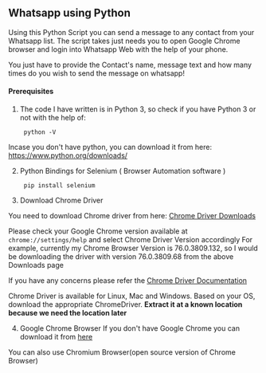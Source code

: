 ## Whatsapp using Python

Using this Python Script you can send a message to any contact from your Whatsapp list. The script takes just needs you to open Google Chrome browser and login into Whatsapp Web with the help of your phone.

You just have to provide the Contact's name, message text and how many times do you wish to send the message on whatsapp!

#### Prerequisites

1.  The code I have written is in Python 3, so check if you have Python 3 or not with the help of: 
    ```
     python -V
    ``` 
  
Incase you don't have python, you can download it from here: https://www.python.org/downloads/
 
 
2. Python Bindings for Selenium ( Browser Automation software )

    ```
     pip install selenium
    ```

3. Download Chrome Driver

You need to download Chrome driver from here: [Chrome Driver Downloads](https://chromedriver.storage.googleapis.com/index.html)

Please check your Google Chrome version available at ```chrome://settings/help``` and select Chrome Driver Version accordingly
For example, currently my Chrome Browser Version is 76.0.3809.132, so I would be downloading the driver with version 76.0.3809.68 from the above Downloads page

If you have any concerns please refer the [Chrome Driver Documentation](https://sites.google.com/a/chromium.org/chromedriver/downloads)

Chrome Driver is available for Linux, Mac and Windows. Based on your OS, download the appropriate ChromeDriver. **Extract it at a known location because we need the location later** 


4. Google Chrome Browser
If you don't have Google Chrome you can download it from [here](https://www.google.com/chrome/)

You can also use Chromium Browser(open source version of Chrome Browser)
   
